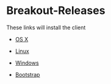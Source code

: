 # Breakout-Releases

These links will install the client

* [OS X](https://github.com/multicurrency/Breakout-Releases/blob/master/Release-1.2.3.0/Breakout-Qt-OSX.dmg?raw=true)
* [Linux](https://github.com/multicurrency/Breakout-Releases/blob/master/Release-1.2.3.0/BreakoutCoin-1.2.3.0-Linux.tar?raw=true)
* [Windows](https://github.com/multicurrency/Breakout-Releases/blob/master/Release-1.2.3.0/BreakoutCoin-1.2.3.0-Win32.zip?raw=true)

* [Bootstrap](https://github.com/multicurrency/Breakout-Releases/blob/master/Release-1.2.2.0/bootstrap.dat.zip?raw=true)
